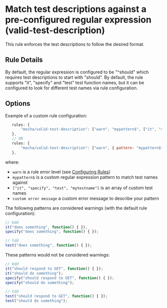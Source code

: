 # Match test descriptions against a pre-configured regular expression (valid-test-description)

This rule enforces the test descriptions to follow the desired format.

## Rule Details

By default, the regular expression is configured to be "^should" which requires test descriptions to start with "should".
By default, the rule supports "it", "specify" and "test" test function names, but it can be configured to look for different test names via rule configuration.

## Options

Example of a custom rule configuration:

```js
   rules: {
       "mocha/valid-test-description": ["warn", "mypattern$", ["it", "specify", "test", "mytestname"], "custom error message"]
   },
   // OR
   rules: {
       "mocha/valid-test-description": ["warn", { pattern: "mypattern$", testNames: ["it", "specify", "test", "mytestname"], message: 'custom error message' }]
   },
```

where:

 * `warn` is a rule error level (see [Configuring Rules](http://eslint.org/docs/user-guide/configuring#configuring-rules))
 * `mypattern$` is a custom regular expression pattern to match test names against
 * `["it", "specify", "test", "mytestname"]` is an array of custom test names
 * `custom error message` a custom error message to describe your pattern

The following patterns are considered warnings (with the default rule configuration):

```js
// bdd
it("does something", function() { });
specify("does something", function() { });

// tdd
test("does something", function() { });
```

These patterns would not be considered warnings:

```js
// bdd
it("should respond to GET", function() { });
it("should do something");
specify("should respond to GET", function() { });
specify("should do something");

// tdd
test("should respond to GET", function() { });
test("should do something");
```
